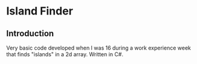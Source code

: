# Island Finder

## Introduction

Very basic code developed when I was 16 during a work experience week that finds "islands" in a 2d array.
Written in C#.
